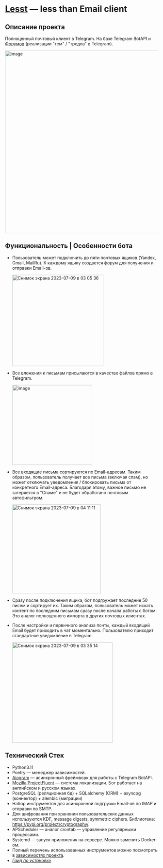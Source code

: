 # <a href="https://t.me/LesstRobot">Lesst</a> — less than Email client

## Описание проекта
Полноценный почтовый клиент в Telegram. На базе Telegram BotAPI и <a href="https://telegram.org/blog/ultimate-privacy-topics-2-0/ru#temi-2-0">Форумов</a> (реализации "тем" / "тредов" в Telegram).

<img width="600" alt="image" src="https://github.com/innerbots/lesst/assets/62261985/0a53cf29-a748-4710-bf64-a78f0abcb1ab">

## Функциональность | Особенности бота
- Пользователь может подключить до пяти почтовых ящиков (Yandex, Gmail, MailRu). К каждому ящику создается форум для получения и отправки Email-ов.
  
  <img width="300" alt="Снимок экрана 2023-07-09 в 03 05 36" src="https://github.com/innerbots/lesst/assets/62261985/18324140-5607-424b-971e-da4fe81c3781">

- Все вложения к письмам присылаются в качестве файлов прямо в Telegram.
  
  <img width="263" alt="image" src="https://github.com/innerbots/lesst/assets/62261985/09720367-67a7-4701-a23b-f71427e27f93">

- Все входящие письма сортируются по Email-адресам. Таким образом, пользователь получает все письма (включая спам), но может отключать уведомления / блокировать письма от конкретного Email-адреса. Благодаря этому, важное письмо не затеряется в "Спаме" и не будет обработано почтовым автофильтром.

  <img width="292" alt="Снимок экрана 2023-07-09 в 04 11 11" src="https://github.com/innerbots/lesst/assets/62261985/5d0f8851-3595-44b9-876a-a01d0e09a415">

- Сразу после подключения ящика, бот подгружает последние 50 писем и сортирует их. Таким образом, пользователь может искать контент по последним письмам сразу после начала работы с ботом. Это аналог полноценного импорта в других почтовых клиентах.
- После настройки и первичного анализа почты, каждый входящий Email будет приходить в чат моментально. Пользователю приходит стандартное уведомление в Telegram.
  
  <img width="330" alt="Снимок экрана 2023-07-09 в 03 35 14" src="https://github.com/innerbots/lesst/assets/62261985/9b244a3f-93ac-4553-9a1c-f0c6129fd8ae">


## Технический Стек
- Python3.11
- Poetry — менеджер зависимостей.
- <a href="https://github.com/aiogram/aiogram">Aiogram</a> — асинхронный фреймворк для работы с Telegram BotAPI.
- <a href="https://projectfluent.org/">Mozilla ProjectFluent</a> — система локализации. Бот работает на английском и русском языках.
- PostgreSQL (реляционная бд) + SQLalchemy (ORM) + asyncpg (коннектор) + alembic (миграции)
- Набор инструментов для асинхронной подгрузки Email-ов по IMAP и отправки по SMTP.
- Для шифрования при хранении пользовательских данных используются KDF, message digests, symmetric ciphers. Библиотека: https://pypi.org/project/cryptography/.
- APScheduler — аналог crontab — управление регулярными процессами.
- Systemd — запуск приложения на сервере. Можно заменить Docker-ом.
- Полный перечень использованных инструментов можно посмотреть в <a href="https://github.com/innerbots/lesst/blob/main/pyproject.toml">зависимостях проекта</a>.
- <a href="https://github.com/innerbots/lesst/blob/main/DOCS.md">*Гайд по установке*</a>